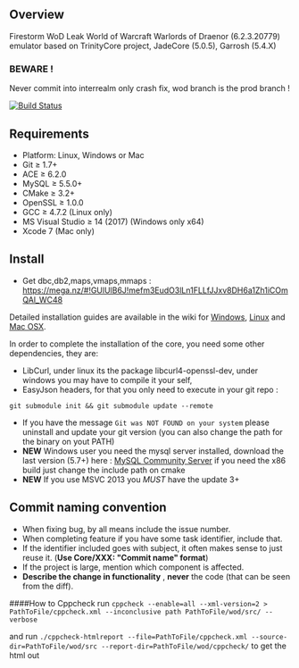 ## Overview
Firestorm WoD Leak World of Warcraft Warlords of Draenor (6.2.3.20779) emulator based on TrinityCore project, JadeCore (5.0.5), Garrosh (5.4.X)

### BEWARE ! 
Never commit into interrealm only crash fix, wod branch is the prod branch !

[![Build Status](https://drone-1.fat.sh/api/badges/MilleniumStudio/wod/status.svg)](https://drone-1.fat.sh/MilleniumStudio/wod)

## Requirements

+ Platform: Linux, Windows or Mac
+ Git ≥ 1.7+
+ ACE ≥ 6.2.0
+ MySQL ≥ 5.5.0+
+ CMake ≥ 3.2+
+ OpenSSL ≥ 1.0.0
+ GCC ≥ 4.7.2 (Linux only)
+ MS Visual Studio ≥ 14 (2017) (Windows only x64)
+ Xcode 7 (Mac only)


## Install
+ Get dbc,db2,maps,vmaps,mmaps : https://mega.nz/#!GUlUlB6J!mefm3EudO3lLn1FLLfJJxv8DH6a1Zh1iCOmQAl_WC48

Detailed installation guides are available in the wiki for
[Windows](http://collab.kpsn.org/display/tc/Win),
[Linux](http://collab.kpsn.org/display/tc/Linux) and
[Mac OSX](http://collab.kpsn.org/display/tc/Mac).

In order to complete the installation of the core, you need some other dependencies, they are:
- LibCurl, under linux its the package libcurl4-openssl-dev, under windows you may have to compile it your self,
- EasyJson headers, for that you only need to execute in your git repo :

```
git submodule init && git submodule update --remote
```

- If you have the message `Git was NOT FOUND on your system` please uninstall and update your git version (you can also change the path for the binary on yout PATH)
- **NEW** Windows user you need the mysql server installed, download the last version (5.7+) here : [MySQL Community Server](http://dev.mysql.com/downloads/mysql/) if you need the x86 build just change the include path on cmake
- **NEW** If you use MSVC 2013 you *MUST* have the update 3+

## Commit naming convention
- When fixing bug, by all means include the issue number.
- When completing feature if you have some task identifier, include that.
- If the identifier included goes with subject, it often makes sense to just reuse it. (**Use Core/XXX: "Commit name" format**)
- If the project is large, mention which component is affected.
- **Describe the change in functionality** , **never** the code (that can be seen from the diff).

####How to Cppcheck
run ```cppcheck --enable=all --xml-version=2 > PathToFile/cppcheck.xml --inconclusive path PathToFile/wod/src/ --verbose```

and run ```./cppcheck-htmlreport --file=PathToFile/cppcheck.xml --source-dir=PathToFile/wod/src --report-dir=PathToFile/wod/cppcheck/``` to get the html out
